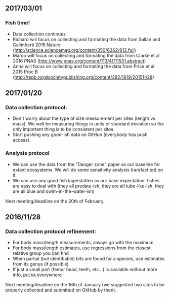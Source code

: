 ## 2017/03/01

### Fish time!
 * Data collection continues
 * Richard will focus on collecting and formating the data from Sallan and Galimberti 2015 Nature (http://science.sciencemag.org/content/350/6262/812.full)
 * Marco will focus on collecting and formating the data from Clarke et al 2016 PNAS (http://www.pnas.org/content/113/41/11531.abstract)	
 * Anna will focus on collecting and formating the data from Price et al 2015 Proc B (http://rspb.royalsocietypublishing.org/content/282/1819/20151428)

## 2017/01/20

### Data collection protocol:
 * Don't worry about the type of size measurement per sites (length vs mass). We well be measuring things in units of standard deviation so the only important thing is to be consistent per sites.
 * Start pushing any good-ish data on GitHub (everybody has push access).

### Analysis protocol
 * We can use the data from the "Danger zone" paper as our baseline for extant ecosystems. We will do some sensitivity analysis (rarefaction) on it.
 * We can use any good fish lagerstatten as our base expectation: fishes are easy to deal with (they all predate-ish, they are all tube-like-ish, they are all blue and swim-in-the-water-ish)

Next meeting/deadline on the 20th of February.

## 2016/11/28

### Data collection protocol refinement:
 * For body mass/length measurements, always go with the maximum
 * For body mass/length estimates, use regressions from the closest relative group you can find
 * When partial (but identifiable) bits are found for a species, use estimates from its genus (if possible)
 * If just a small part (femur head, teeth, etc...) is available without more info, put `NA` everywhere
 
Next meeting/deadline on the 16th of January (we suggested two sites to be properly collected and submitted on GitHub by then).
 
